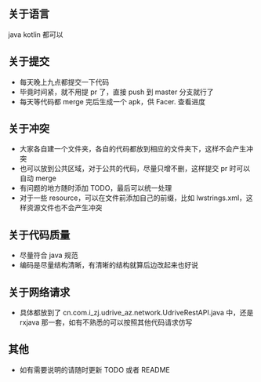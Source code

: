 
## 关于语言
java kotlin 都可以

## 关于提交
* 每天晚上九点都提交一下代码
* 毕竟时间紧，就不用提 pr 了，直接 push 到 master 分支就行了
* 每天等代码都 merge 完后生成一个 apk，供 Facer. 查看进度

## 关于冲突
* 大家各自建一个文件夹，各自的代码都放到相应的文件夹下，这样不会产生冲突
* 也可以放到公共区域，对于公共的代码，尽量只增不删，这样提交 pr 时可以自动 merge
* 有问题的地方随时添加 TODO，最后可以统一处理
* 对于一些 resource，可以在文件前添加自己的前缀，比如 lwstrings.xml，这样资源文件也不会产生冲突

## 关于代码质量
* 尽量符合 java 规范
* 编码是尽量结构清晰，有清晰的结构就算后边改起来也好说

## 关于网络请求
* 具体都放到了 cn.com.i_zj.udrive_az.network.UdriveRestAPI.java 中，还是 rxjava 那一套，如有不熟悉的可以按照其他代码请求仿写

## 其他
* 如有需要说明的请随时更新 TODO 或者 README

